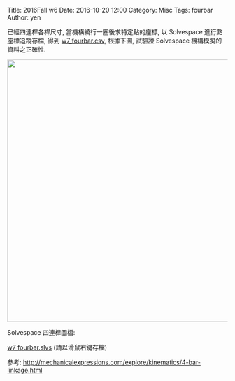 Title: 2016Fall w6
Date: 2016-10-20 12:00
Category: Misc
Tags: fourbar
Author: yen

已經四連桿各桿尺寸, 當機構繞行一圈後求特定點的座標, 以 Solvespace 進行點座標追蹤存檔, 得到 <a href="./../w7/w7_fourbar.csv">w7_fourbar.csv</a>, 根據下圖, 試驗證 Solvespace 機構模擬的資料之正確性.

<!-- PELICAN_END_SUMMARY -->

<img src="./../w7/cadp_w7_fourbar.png" width="600" />

Solvespace 四連桿圖檔:

<a href="./../w7/w7_fourbar.slvs">w7_fourbar.slvs</a> (請以滑鼠右鍵存檔)

參考: <a href="http://mechanicalexpressions.com/explore/kinematics/4-bar-linkage.html">http://mechanicalexpressions.com/explore/kinematics/4-bar-linkage.html</a>


